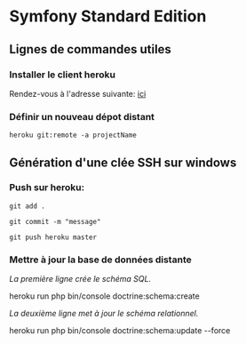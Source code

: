 # Symfony Standard Edition

## Lignes de commandes utiles

### Installer le client heroku

Rendez-vous à l'adresse suivante: [ici](https://devcenter.heroku.com/articles/heroku-cli#download-and-install)

### Définir un nouveau dépot distant

`heroku git:remote -a projectName`

## Génération d'une clée SSH sur windows



### Push sur heroku:

`git add .`

`git commit -m "message"`

`git push heroku master`

### Mettre à jour la base de données distante

*La première ligne crée le schéma SQL.*

heroku run php bin/console doctrine:schema:create

*La deuxième ligne met à jour le schéma relationnel.*

heroku run php bin/console doctrine:schema:update --force